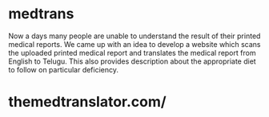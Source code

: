 # medtrans
Now a days many people are unable to understand the result of their printed medical reports.  We came up with an idea to develop a website which scans the uploaded printed medical report and translates the medical report from English to Telugu. This also provides description about the appropriate diet to follow on particular deficiency.
# themedtranslator.com/

